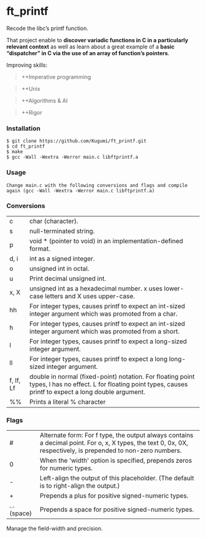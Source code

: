 # ft_printf

Recode the libc’s printf function.

That project enable to **discover variadic functions in C in a particularly relevant context** as well as learn about a great example of a **basic “dispatcher” in C via the use of an array of function’s pointers**.

Improving skills:

> ++Imperative programming

> ++Unix

> ++Algorithms & AI

> ++Rigor

### Installation

```
$ git clone https://github.com/Kugumi/ft_printf.git
$ cd ft_printf
$ make
$ gcc -Wall -Wextra -Werror main.c libftprintf.a
```

### Usage

```
Change main.c with the following conversions and flags and compile again (gcc -Wall -Wextra -Werror main.c libftprintf.a)
```

### Conversions
|        |        |
| ------ | ------ |
| c | char (character). |
| s | null-terminated string. |
| p | void * (pointer to void) in an implementation-defined format. |
| d, i | int as a signed integer. |
| o | unsigned int in octal. |
| u | Print decimal unsigned int. |
| x, X | unsigned int as a hexadecimal number. x uses lower-case letters and X uses upper-case. |
| hh | For integer types, causes printf to expect an int-sized integer argument which was promoted from a char. |
| h | For integer types, causes printf to expect an int-sized integer argument which was promoted from a short. |
| l | For integer types, causes printf to expect a long-sized integer argument. |
| ll | For integer types, causes printf to expect a long long-sized integer argument. |
| f, lf, Lf | double in normal (fixed-point) notation. For floating point types, l has no effect. L for floating point types, causes printf to expect a long double argument. |
| %% | Prints a literal % character |

### Flags
|        |        |
| ------ | ------ |
| # | Alternate form: For f type, the output always contains a decimal point. For o, x, X types, the text 0, 0x, 0X, respectively, is prepended to non-zero numbers. |
| 0 | When the 'width' option is specified, prepends zeros for numeric types. |
| - | Left-align the output of this placeholder. (The default is to right-align the output.) |
| + | Prepends a plus for positive signed-numeric types. |
| ⌴ (space) | Prepends a space for positive signed-numeric types. |

Manage the field-width and precision.
